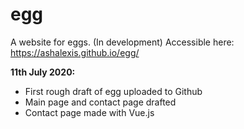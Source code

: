 # egg
A website for eggs. (In development)
Accessible here: https://ashalexis.github.io/egg/

**11th July 2020:**
* First rough draft of egg uploaded to Github
* Main page and contact page drafted
* Contact page made with Vue.js
